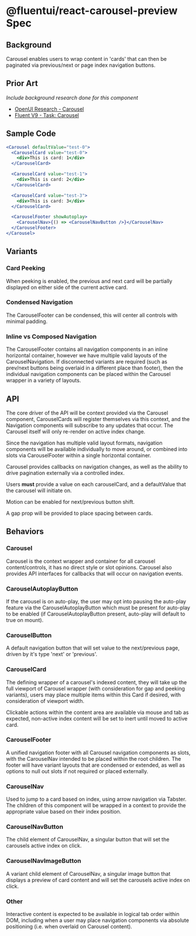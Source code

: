 # @fluentui/react-carousel-preview Spec

## Background

Carousel enables users to wrap content in 'cards' that can then be paginated via previous/next or page index navigation buttons.

## Prior Art

_Include background research done for this component_

- [OpenUI Research - Carousel](https://open-ui.org/components/carousel.research/)
- [Fluent V9 - Task: Carousel](https://github.com/microsoft/fluentui/issues/26647)

## Sample Code

```jsx
<Carousel defaultValue="test-0">
  <CarouselCard value="test-0">
    <div>This is card: 1</div>
  </CarouselCard>

  <CarouselCard value="test-1">
    <div>This is card: 2</div>
  </CarouselCard>

  <CarouselCard value="test-3">
    <div>This is card: 3</div>
  </CarouselCard>

  <CarouselFooter showAutoplay>
    <CarouselNav>{() => <CarouselNavButton />}</CarouselNav>
  </CarouselFooter>
</Carousel>
```

## Variants

### Card Peeking

When peeking is enabled, the previous and next card will be partially displayed on either side of the current active card.

### Condensed Navigation

The CarouselFooter can be condensed, this will center all controls with minimal padding.

### Inline vs Composed Navigation

The CarouselFooter contains all navigation components in an inline horizontal container, however we have multiple valid layouts of the CarouselNavigation. If disconnected variants are required (such as prev/next buttons being overlaid in a different place than footer), then the individual navigation components can be placed within the Carousel wrapper in a variety of layouts.

## API

The core driver of the API will be context provided via the Carousel component, CarouselCards will register themselves via this context, and the Navigation components will subscribe to any updates that occur. The Carousel itself will only re-render on active index change.

Since the navigation has multiple valid layout formats, navigation components will be available individually to move around, or combined into slots via CarouselFooter within a single horizontal container.

Carousel provides callbacks on navigation changes, as well as the ability to drive pagination externally via a controlled index.

Users **must** provide a value on each carouselCard, and a defaultValue that the carousel will initiate on.

Motion can be enabled for next/previous button shift.

A gap prop will be provided to place spacing between cards.

## Behaviors

### Carousel

Carousel is the context wrapper and container for all carousel content/controls, it has no direct style or slot opinions. Carousel also provides API interfaces for callbacks that will occur on navigation events.

### CarouselAutoplayButton

If the carousel is on auto-play, the user may opt into pausing the auto-play feature via the CarouselAutoplayButton which must be present for auto-play to be enabled (if CarouselAutoplayButton present, auto-play will default to true on mount).

### CarouselButton

A default navigation button that will set value to the next/previous page, driven by it's type 'next' or 'previous'.

### CarouselCard

The defining wrapper of a carousel's indexed content, they will take up the full viewport of Carousel wrapper (with consideration for gap and peeking variants), users may place multiple items within this Card if desired, with consideration of viewport width.

Clickable actions within the content area are available via mouse and tab as expected, non-active index content will be set to inert until moved to active card.

### CarouselFooter

A unified navigation footer with all Carousel navigation components as slots, with the CarouselNav intended to be placed within the root children. The footer will have variant layouts that are condensed or extended, as well as options to null out slots if not required or placed externally.

### CarouselNav

Used to jump to a card based on index, using arrow navigation via Tabster. The children of this component will be wrapped in a context to provide the appropriate value based on their index position.

### CarouselNavButton

The child element of CarouselNav, a singular button that will set the carousels active index on click.

### CarouselNavImageButton

A variant child element of CarouselNav, a singular image button that displays a preview of card content and will set the carousels active index on click.

### Other

Interactive content is expected to be available in logical tab order within DOM, including when a user may place navigation components via absolute positioning (i.e. when overlaid on Carousel content).
